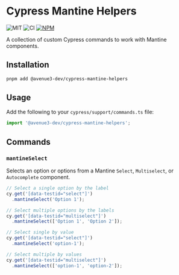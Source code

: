 # Cypress Mantine Helpers

![MIT](https://img.shields.io/badge/License-MIT-green?style=flat-square)
![CI](https://img.shields.io/github/actions/workflow/status/Avenue3-dev/cypress-mantine-helpers/run-cypress.yml?style=flat-square&label=Run%20Cypress)
<a href="https://www.npmjs.com/package/@avenue3-dev/cypress-mantine-helpers">
![NPM](https://img.shields.io/npm/v/%40avenue3-dev%2Fcypress-mantine-helpers?style=flat-square&label=Lates%20Version)
</a>


A collection of custom Cypress commands to work with Mantine components.

## Installation

```bash
pnpm add @avenue3-dev/cypress-mantine-helpers
```

## Usage

Add the following to your `cypress/support/commands.ts` file:

```ts
import '@avenue3-dev/cypress-mantine-helpers';
```

## Commands

### `mantineSelect`

Selects an option or options from a Mantine `Select`, `Multiselect`, or `Autocomplete` component.

```ts
// Select a single option by the label
cy.get('[data-testid="select"]')
  .mantineSelect('Option 1');

// Select multiple options by the labels
cy.get('[data-testid="multiselect"]')
  .mantineSelect(['Option 1', 'Option 2']);

// Select single by value
cy.get('[data-testid="select"]')
  .mantineSelect('option-1');

// Select multiple by values
cy.get('[data-testid="multiselect"]')
  .mantineSelect(['option-1', 'option-2']);
```